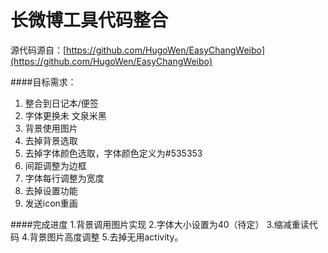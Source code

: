 长微博工具代码整合
==========

源代码源自：[https://github.com/HugoWen/EasyChangWeibo](https://github.com/HugoWen/EasyChangWeibo)

####目标需求：
1. 整合到日记本/便签
2. 字体更换未 文泉米黑
3. 背景使用图片
4. 去掉背景选取
5. 去掉字体颜色选取，字体颜色定义为#535353
6. 间距调整为边框
7. 字体每行调整为宽度
8. 去掉设置功能
9. 发送icon重画


####完成进度
1.背景调用图片实现
2.字体大小设置为40（待定）
3.缩减重读代码
4.背景图片高度调整
5.去掉无用activity。

